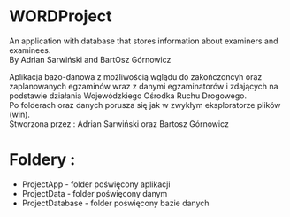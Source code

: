 # WORDProject
An application with database that stores information about examiners and examinees.  
By Adrian Sarwiński and BartOsz Górnowicz  
  
  Aplikacja bazo-danowa z możliwością wglądu do zakończoncyh oraz zaplanowanych egzaminów wraz z danymi egzaminatorów i zdających na podstawie działania Wojewódzkiego Ośrodka Ruchu Drogowego.  
  Po folderach oraz danych porusza się jak w zwykłym eksploratorze plików (win).  
  Stworzona przez : Adrian Sarwiński oraz Bartosz Górnowicz
  
  # Foldery :  
  - ProjectApp - folder poświęcony aplikacji  
  - ProjectData - folder poświęcony danym
  - ProjectDatabase - folder poświęcony bazie danych
